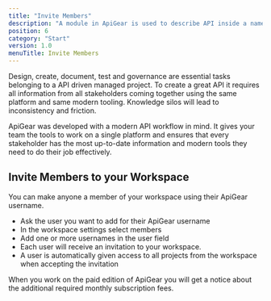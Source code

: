 ```yaml
---
title: "Invite Members"
description: "A module in ApiGear is used to describe API inside a namespace"
position: 6
category: "Start"
version: 1.0
menuTitle: Invite Members
---
```


Design, create, document, test and governance are essential tasks belonging to a API driven managed project. To create a great API it requires all information from all stakeholders coming together using the same platform and same modern tooling. Knowledge silos will lead to inconsistency and friction.

ApiGear was developed with a modern API workflow in mind. It gives your team the tools to work on a single platform and ensures that every stakeholder has the most up-to-date information and modern tools they need to do their job effectively.

## Invite Members to your Workspace

You can make anyone a member of your workspace using their ApiGear username.

- Ask the user you want to add for their ApiGear username
- In the workspace settings select members
- Add one or more usernames in the user field
- Each user will receive an invitation to your workspace.
- A user is automatically given access to all projects from the workspace when accepting the invitation

<alert>
When you work on the paid edition of ApiGear you will get a notice about the additional required monthly subscription fees.
</alert>
